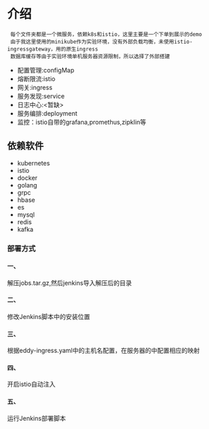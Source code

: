 # 介绍
```
 每个文件夹都是一个微服务，依赖k8s和istio，这里主要是一个下单到展示的demo
 由于我这里使用的minikube作为实验环境，没有外部负载均衡，未使用istio-ingressgateway，用的原生ingress
 数据库缓存等由于实验环境单机服务器资源限制，所以选择了外部搭建
```
- 配置管理:configMap
- 熔断限流:istio
- 网关:ingress
- 服务发现:service
- 日志中心:<暂缺>
- 服务编排:deployment
- 监控：istio自带的grafana,promethus,zipklin等

## 依赖软件
- kubernetes
- istio
- docker
- golang
- grpc
- hbase
- es
- mysql
- redis
- kafka

### 部署方式
#### 一、
解压jobs.tar.gz,然后jenkins导入解压后的目录

#### 二、
修改Jenkins脚本中的安装位置

#### 三、
根据eddy-ingress.yaml中的主机名配置，在服务器的中配置相应的映射

#### 四、
开启istio自动注入

#### 五、
运行Jenkins部署脚本
